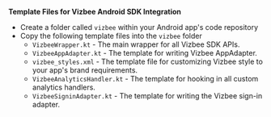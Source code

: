 **Template Files for Vizbee Android SDK Integration**

- Create a folder called `vizbee` within your Android app's code repository
- Copy the following template files into the `vizbee` folder
    - `VizbeeWrapper.kt` - The main wrapper for all Vizbee SDK APIs.
    - `VizbeeAppAdapter.kt` - The template for writing Vizbee AppAdapter.
    - `vizbee_styles.xml` - The template file for customizing Vizbee style to your app's brand requirements.
    - `VizbeeAnalyticsHandler.kt` - The template for hooking in all custom analytics handlers.
    - `VizbeeSigninAdapter.kt` - The template for writing the Vizbee sign-in adapter.